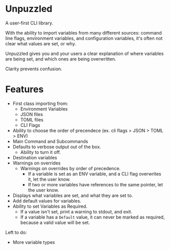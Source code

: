 # Unpuzzled
A user-first CLI library. 

With the ability to import variables from many different sources: command line flags, environment variables, and configuration variables, it's often not clear what values are set, or why.

Unpuzzled gives you and your users a clear explanation of where variables are being set, and which ones are being overwritten.

Clarity prevents confusion.

# Features
* First class importing from:
    * Environment Variables
    * JSON files
    * TOML files
    * CLI Flags
* Ability to choose the order of precendece (ex. cli flags > JSON > TOML > ENV)
* Main Command and Subcommands
* Defaults to verbose output out of the box. 
     * Ability to turn it off.
* Destination variables
* Warnings on overrides 
    * Warnings on overrides by order of precedence. 
        * If a variable is set as an ENV variable, and a CLI flag overwrites it, let the user know.
        * If two or more variables have references to the same pointer, let the user know.
* Displays what variables are set, and what they are set to.
* Add default values for variables.
* Ability to set Variables as Required.
    * If a value isn't set, print a warning to stdout, and exit.
    * If a variable has a `Default` value, it can never be marked as required, because a valid value will be set.

Left to do:
* More variable types
